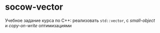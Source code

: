 # socow-vector

Учебное задание курса по C++: реализовать `std::vector`, с *small-object* и *copy-on-write* оптимизациями